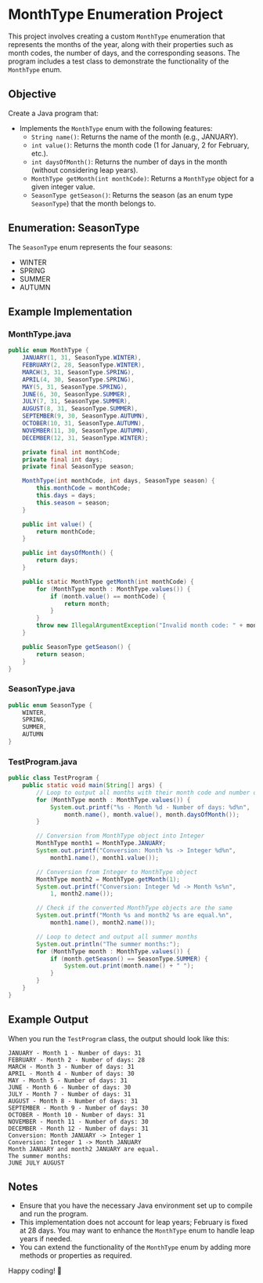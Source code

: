 # MonthType Enumeration Project

This project involves creating a custom `MonthType` enumeration that represents the months of the year, along with their properties such as month codes, the number of days, and the corresponding seasons. The program includes a test class to demonstrate the functionality of the `MonthType` enum.

## Objective

Create a Java program that:

- Implements the `MonthType` enum with the following features:
    - `String name()`: Returns the name of the month (e.g., JANUARY).
    - `int value()`: Returns the month code (1 for January, 2 for February, etc.).
    - `int daysOfMonth()`: Returns the number of days in the month (without considering leap years).
    - `MonthType getMonth(int monthCode)`: Returns a `MonthType` object for a given integer value.
    - `SeasonType getSeason()`: Returns the season (as an enum type `SeasonType`) that the month belongs to.

## Enumeration: SeasonType

The `SeasonType` enum represents the four seasons:
- WINTER
- SPRING
- SUMMER
- AUTUMN

## Example Implementation

### MonthType.java

```java
public enum MonthType {
    JANUARY(1, 31, SeasonType.WINTER),
    FEBRUARY(2, 28, SeasonType.WINTER),
    MARCH(3, 31, SeasonType.SPRING),
    APRIL(4, 30, SeasonType.SPRING),
    MAY(5, 31, SeasonType.SPRING),
    JUNE(6, 30, SeasonType.SUMMER),
    JULY(7, 31, SeasonType.SUMMER),
    AUGUST(8, 31, SeasonType.SUMMER),
    SEPTEMBER(9, 30, SeasonType.AUTUMN),
    OCTOBER(10, 31, SeasonType.AUTUMN),
    NOVEMBER(11, 30, SeasonType.AUTUMN),
    DECEMBER(12, 31, SeasonType.WINTER);

    private final int monthCode;
    private final int days;
    private final SeasonType season;

    MonthType(int monthCode, int days, SeasonType season) {
        this.monthCode = monthCode;
        this.days = days;
        this.season = season;
    }

    public int value() {
        return monthCode;
    }

    public int daysOfMonth() {
        return days;
    }

    public static MonthType getMonth(int monthCode) {
        for (MonthType month : MonthType.values()) {
            if (month.value() == monthCode) {
                return month;
            }
        }
        throw new IllegalArgumentException("Invalid month code: " + monthCode);
    }

    public SeasonType getSeason() {
        return season;
    }
}
```

### SeasonType.java

```java
public enum SeasonType {
    WINTER,
    SPRING,
    SUMMER,
    AUTUMN
}
```

### TestProgram.java

```java
public class TestProgram {
    public static void main(String[] args) {
        // Loop to output all months with their month code and number of days
        for (MonthType month : MonthType.values()) {
            System.out.printf("%s - Month %d - Number of days: %d%n", 
                month.name(), month.value(), month.daysOfMonth());
        }

        // Conversion from MonthType object into Integer
        MonthType month1 = MonthType.JANUARY;
        System.out.printf("Conversion: Month %s -> Integer %d%n", 
            month1.name(), month1.value());

        // Conversion from Integer to MonthType object
        MonthType month2 = MonthType.getMonth(1);
        System.out.printf("Conversion: Integer %d -> Month %s%n", 
            1, month2.name());

        // Check if the converted MonthType objects are the same
        System.out.printf("Month %s and month2 %s are equal.%n", 
            month1.name(), month2.name());

        // Loop to detect and output all summer months
        System.out.println("The summer months:");
        for (MonthType month : MonthType.values()) {
            if (month.getSeason() == SeasonType.SUMMER) {
                System.out.print(month.name() + " ");
            }
        }
    }
}
```

## Example Output

When you run the `TestProgram` class, the output should look like this:

```
JANUARY - Month 1 - Number of days: 31
FEBRUARY - Month 2 - Number of days: 28
MARCH - Month 3 - Number of days: 31
APRIL - Month 4 - Number of days: 30
MAY - Month 5 - Number of days: 31
JUNE - Month 6 - Number of days: 30
JULY - Month 7 - Number of days: 31
AUGUST - Month 8 - Number of days: 31
SEPTEMBER - Month 9 - Number of days: 30
OCTOBER - Month 10 - Number of days: 31
NOVEMBER - Month 11 - Number of days: 30
DECEMBER - Month 12 - Number of days: 31
Conversion: Month JANUARY -> Integer 1
Conversion: Integer 1 -> Month JANUARY
Month JANUARY and month2 JANUARY are equal.
The summer months:
JUNE JULY AUGUST 
```

## Notes

- Ensure that you have the necessary Java environment set up to compile and run the program.
- This implementation does not account for leap years; February is fixed at 28 days. You may want to enhance the `MonthType` enum to handle leap years if needed.
- You can extend the functionality of the `MonthType` enum by adding more methods or properties as required.

Happy coding! 🎉